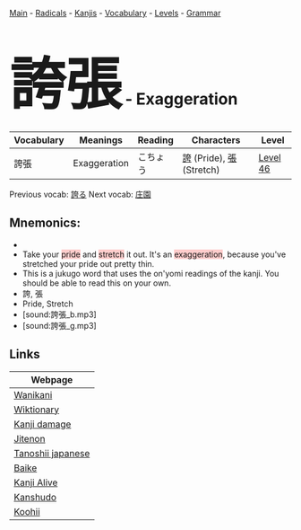 <style> bigfont {font-size: 100px}</style>
[Main](../README.md) -
[Radicals](../radicals.md) -
[Kanjis](../kanjis.md) -
[Vocabulary](../vocabulary.md) -
[Levels](../levels.md) -
[Grammar](../grammar.md)
# <bigfont> 誇張</bigfont> - Exaggeration 

| Vocabulary | Meanings | Reading | Characters | Level |
| --- | --- | --- | --- | --- |
| 誇張 | Exaggeration | こちょう |  [誇](../kanjis/誇.md) (Pride), [張](../kanjis/張.md) (Stretch) | [Level 46](../levels/wk_level46.md) |

Previous vocab: [誇る](誇る.md) Next vocab: [庄園](庄園.md) 

## Mnemonics:

* 
* Take your <span style="background-color:#ffcccb"> pride</span> and <span style="background-color:#ffcccb"> stretch</span> it out. It's an <span style="background-color:#ffcccb"> exaggeration</span>, because you've stretched your pride out pretty thin.
* This is a jukugo word that uses the on'yomi readings of the kanji. You should be able to read this on your own.
* 誇, 張
* Pride, Stretch
* [sound:誇張_b.mp3]
* [sound:誇張_g.mp3]


## Links 

| Webpage |
| --- |
| [Wanikani          ](https://www.wanikani.com/kanji/誇張) |
| [Wiktionary        ](https://en.wiktionary.org/wiki/誇張) |
| [Kanji damage      ](http://www.kanjidamage.com/kanji/search?utf8=✓&q=誇張) |
| [Jitenon           ](https://jitenon.com/kanji/誇張) |
| [Tanoshii japanese ](https://www.tanoshiijapanese.com/dictionary/kanji.cfm?k=誇張) |
| [Baike             ](https://baike.baidu.com/item/誇張) |
| [Kanji Alive       ](https://app.kanjialive.com/誇張) |
| [Kanshudo          ](https://www.kanshudo.com/searchmn?q=誇張) |
| [Koohii            ](https://kanji.koohii.com/study/kanji/誇張) |
